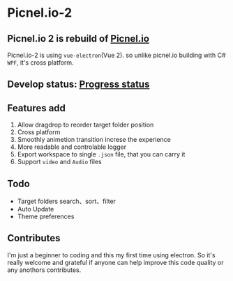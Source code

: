 # Picnel.io-2
## Picnel.io 2 is rebuild of [Picnel.io](https://github.com/Proladon/Picnel.io)
Picnel.io-2 is using `vue-electron`(Vue 2). so unlike picnel.io building with C# `WPF`, it's cross platform.

## Develop status: [Progress status](https://github.com/Proladon/Picnel.io-2/projects/1)

## Features add
1. Allow dragdrop to reorder target folder position
2. Cross platform
2. Smoothly animetion transition increse the experience
4. More readable and controlable logger
5. Export workspace to single `.json` file, that you can carry it
6. Support `video` and `Audio` files

## Todo
- Target folders search、sort、filter
- Auto Update
- Theme preferences

## Contributes
I'm just a beginner to coding and this my first time using electron. So it's really welcome and grateful if anyone can help improve this code quality or any anothors contributes.
